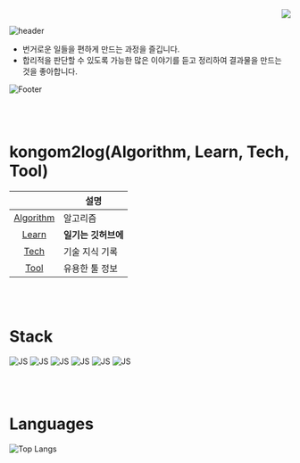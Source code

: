 <div align=end>
<a href="https://hits.seeyoufarm.com"><img src="https://hits.seeyoufarm.com/api/count/incr/badge.svg?url=https%3A%2F%2Fgithub.com%2Fkongom2&count_bg=%23333333&title_bg=%23000000&icon=&icon_color=%23E7E7E7&title=hits&edge_flat=false"/></a>
</div>

![header](https://capsule-render.vercel.app/api?type=waving&color=gradient&height=100&section=header&fontSize=25&fontAlign=15&fontAlignY=25&fontColor=fff)

- 번거로운 일들을 편하게 만드는 과정을 즐깁니다.
- 합리적을 판단할 수 있도록 가능한 많은 이야기를 듣고 정리하여 결과물을 만드는 것을 좋아합니다.

![Footer](https://capsule-render.vercel.app/api?type=waving&color=gradient&height=100&section=footer)

<br/>
<br/>

# **kongom2log(Algorithm, Learn, Tech, Tool)**

|                                                             | 설명               |
| :---------------------------------------------------------: | ------------------ |
|  [Algorithm](https://github.com/kongom2/kongom2/tree/main/algorithm)  | 알고리즘   |
| [Learn](https://github.com/kongom2/kongom2/tree/main/learn) | **일기는 깃허브에** |
|  [Tech](https://github.com/kongom2/kongom2/tree/main/tech)  | 기술 지식 기록   |
|  [Tool](https://github.com/kongom2/kongom2/tree/main/tool)  | 유용한 툴 정보   |

<br/>
<br/>

# **Stack**

![JS](https://img.shields.io/badge/HTML5-E34F26?style=flat-square&logo=HTML5&logoColor=fff&fontColor=fff)
![JS](https://img.shields.io/badge/CSS3-1572B6?style=flat-square&logo=CSS3&logoColor=fff&fontColor=fff)
![JS](https://img.shields.io/badge/JavaScript-F7DF1E?style=flat-square&logo=JavaScript&logoColor=fff&fontColor=fff)
![JS](https://img.shields.io/badge/React-61DAFB?style=flat-square&logo=React&logoColor=fff&fontColor=fff)
![JS](https://img.shields.io/badge/Redux-764ABC?style=flat-square&logo=Redux&logoColor=fff&fontColor=fff)
![JS](https://img.shields.io/badge/styledComponents-DB7093?style=flat-square&logo=styled-components&logoColor=fff&fontColor=fff)

<br/>
<br/>

# **Languages**

![Top Langs](https://github-readme-stats.vercel.app/api/top-langs/?username=kongom2&layout=compact&theme=dark)
